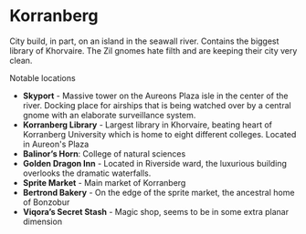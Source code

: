 # Korranberg

City build, in part, on an island in the seawall river. Contains the biggest library of Khorvaire. The Zil gnomes hate filth and are keeping their city very clean.

Notable locations

* **Skyport** - Massive tower on the Aureons Plaza isle in the center of the river. Docking place for airships that is being watched over by a central gnome with an elaborate surveillance system.
* **Korranberg Library** - Largest library in Khorvaire, beating heart of Korranberg University which is home to eight different colleges. Located in Aureon's Plaza
* **Balinor’s Horn**: College of natural sciences
* **Golden Dragon Inn** - Located in Riverside ward, the luxurious building overlooks the dramatic waterfalls.
* **Sprite Market** - Main market of Korranberg
* **Bertrond Bakery** - On the edge of the sprite market, the ancestral home of Bonzobur
* **Viqora’s Secret Stash** - Magic shop, seems to be in some extra planar dimension